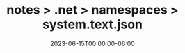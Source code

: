 ---
title: notes > .net > namespaces > system.text.json
date: 2023-06-15T00:00:00-06:00
draft: false
---